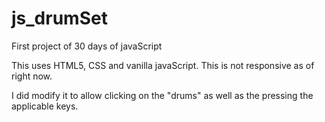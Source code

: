 # js_drumSet
First project of 30 days of javaScript

This uses HTML5, CSS and vanilla javaScript.  This is not responsive as of right now.

I did modify it to allow clicking on the "drums" as well as the pressing the applicable keys.

